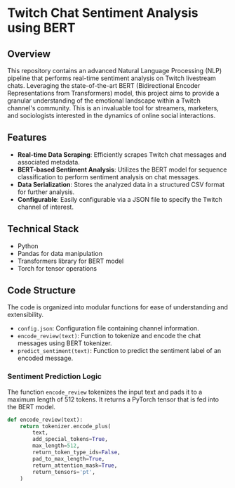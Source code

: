 # Twitch Chat Sentiment Analysis using BERT

## Overview

This repository contains an advanced Natural Language Processing (NLP) pipeline that performs real-time sentiment analysis on Twitch livestream chats. Leveraging the state-of-the-art BERT (Bidirectional Encoder Representations from Transformers) model, this project aims to provide a granular understanding of the emotional landscape within a Twitch channel's community. This is an invaluable tool for streamers, marketers, and sociologists interested in the dynamics of online social interactions.

## Features

- **Real-time Data Scraping**: Efficiently scrapes Twitch chat messages and associated metadata.
- **BERT-based Sentiment Analysis**: Utilizes the BERT model for sequence classification to perform sentiment analysis on chat messages.
- **Data Serialization**: Stores the analyzed data in a structured CSV format for further analysis.
- **Configurable**: Easily configurable via a JSON file to specify the Twitch channel of interest.

## Technical Stack

- Python
- Pandas for data manipulation
- Transformers library for BERT model
- Torch for tensor operations

## Code Structure

The code is organized into modular functions for ease of understanding and extensibility.

- `config.json`: Configuration file containing channel information.
- `encode_review(text)`: Function to tokenize and encode the chat messages using BERT tokenizer.
- `predict_sentiment(text)`: Function to predict the sentiment label of an encoded message.
  
### Sentiment Prediction Logic

The function `encode_review` tokenizes the input text and pads it to a maximum length of 512 tokens. It returns a PyTorch tensor that is fed into the BERT model.

```python
def encode_review(text):
    return tokenizer.encode_plus(
        text,
        add_special_tokens=True,
        max_length=512,
        return_token_type_ids=False,
        pad_to_max_length=True,
        return_attention_mask=True,
        return_tensors='pt',
    )
```